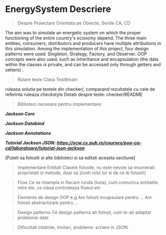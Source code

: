 # EnergySystem Descriere 
>Despre
Proiectare Orientata pe Obiecte, Seriile CA, CD

The aim was to simulate an energetic system on which the proper functioning 
of the entire country's economy depend. The three main entities, consumers, 
distributors and producers have multiple attributions in this simulation.  Among 
the implementation of this project, four design patterns were used: Singleton, 
Strategy, Factory, and Observer. OOP concepts were also used, such as 
inheritance and encapsulation (the data within the classes is private, and can 
be accessed only through getters and setters) .

>Rulare teste
Clasa Test#main

ruleaza solutia pe testele din checker/, comparand rezultatele cu cele de referinta
ruleaza checkstyle
Detalii despre teste: checker/README

>Biblioteci necesare pentru implementare:

***Jackson Core***

***Jackson Databind***

***Jackson Annotations***

***Tutorial Jackson JSON: https://ocw.cs.pub.ro/courses/poo-ca-cd/laboratoare/tutorial-json-jackson***

[Puteti sa folositi si alte biblioteci si sa editati aceasta sectiune]

>Implementare
>Entitati
>Clasele folosite, nu este nevoie sa enumerati proprietati si metode, doar sa ziceti rolul lor si de ce le folositi]

>Flow
Ce se intampla in fiecare runda (luna), cum comunica entitatile intre ele, ce clasa controleaza flowul etc

>Elemente de design OOP
e.g Am folosit incapsulare pentru ... Am folosit abstractizare pentru ...

>Design patterns
Ce design patterns ati folosit, cum le-ati adaptat problemei date

>Dificultati intalnite, limitari, probleme: scriere in JSON.
